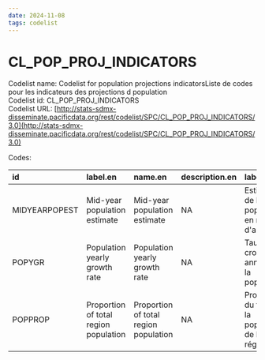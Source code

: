 ```yaml
---
date: 2024-11-08
tags: codelist
---
```


# CL_POP_PROJ_INDICATORS

Codelist name: Codelist for population projections indicatorsListe de codes pour les indicateurs des projections d population  
Codelist id: CL_POP_PROJ_INDICATORS  
Codelist URL: [http://stats-sdmx-disseminate.pacificdata.org/rest/codelist/SPC/CL_POP_PROJ_INDICATORS/3.0](http://stats-sdmx-disseminate.pacificdata.org/rest/codelist/SPC/CL_POP_PROJ_INDICATORS/3.0)  

Codes:  

|id            |label.en                              |name.en                               |description.en |label.fr                                          |name.fr                                           |description.fr |
|:-------------|:-------------------------------------|:-------------------------------------|:--------------|:-------------------------------------------------|:-------------------------------------------------|:--------------|
|MIDYEARPOPEST |Mid-year population estimate          |Mid-year population estimate          |NA             |Estimation de la population en milieu d'année     |Estimation de la population en milieu d'année     |NA             |
|POPYGR        |Population yearly growth rate         |Population yearly growth rate         |NA             |Taux de croissance annuel de la population        |Taux de croissance annuel de la population        |NA             |
|POPPROP       |Proportion of total region population |Proportion of total region population |NA             |Proportion du total de la population de la région |Proportion du total de la population de la région |NA             |

